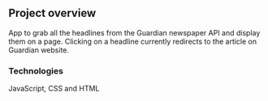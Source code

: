 

## Project overview

App to grab all the headlines from the Guardian newspaper API and display them on a page.  Clicking on a headline currently redirects to the article on Guardian website.

### Technologies

JavaScript, CSS and HTML
